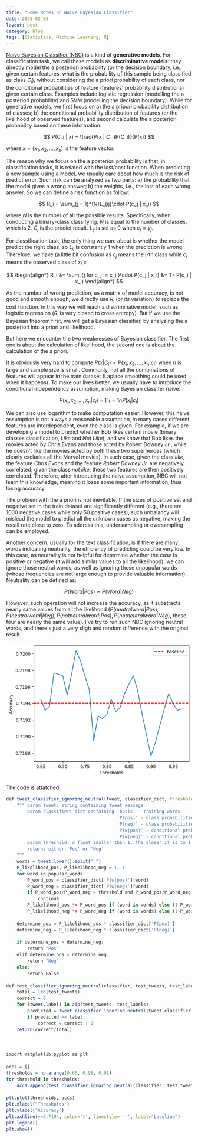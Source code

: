 ```yaml
---
title: "Some Notes on Naive Bayesian Classifier"
date: 2025-02-03
layout: post
category: blog
tags: [Statistics, Machine Learning, R]
---
```


[Naive Bayesian Classifier (NBC)](https://github.com/familyld/Machine_Learning/blob/master/07Bayes_classifier.md) is a kind of **generative models**. For classification task, we call these models as **discriminative models**: they directly model the a posteriori probability (or the decision boundary, i.e., given certain features, what is the probability of this sample being classified as class $C_i$), without considering the a priori probability of each class, nor the conditional probabilities of feature (features' probability distributions) given certain class. Examples include logistic regression (modelling the a posteriori probability) and SVM (modelling the decision boundary). While for generative models, we first focus on a) the a pripori probability distribution of classes; b) the conditional probability distribution of features (or the likelihood of observed features), and second calculate the a posteriori probability based on these information:

$$
P(C_i | x) = \frac{P(x | C_i)P(C_i)}{P(x)}
$$

where $x = (x_1, x_2, ..., x_n)$ is the feature vector.

The reason why we focus on the a posteriori probability is that, in classification tasks, it is related with the lost/cost function. When predicting a new sample using a model, we usually care about how much is the risk of predict error. Such risk can be analyzed as two parts: a) the probability that the model gives a wrong answer; b) the weights, i.e., the lost of each wrong answer. So we can define a risk function as follow:

$$
R_i = \sum_{j = 1}^{N}L_{ij}\cdot P(c_j | x_i)
$$

where $N$ is the number of all the possible results. Specifically, when conducting a binary-class classifying, $N$ is equal to the number of classes, which is $2$. $C_j$ is the predict result. $L_{ij}$ is set as 0 when $c_j = y_j$.

For classification task, the only thing we care about is whether the model predict the right class, so $L_{ij}$ is constantly $1$ when the prediction is wrong. Therefore, we have (a little bit confusion as $c_j$ means the j-th class while $c_i$ means the observed class of $x_i$ ):

$$
\begin{align*}
R_i &= \sum_{j for c_j != c_i }\cdot P(c_j | x_i)
&= 1 - P(c_i | x_i)
\end{align*}
$$

As the number of wrong prediction, as a matrix of model accuracy, is not good and smooth enough, we directly use $R_i$ (or its variation) to replace the cost function. In this way we will reach a discriminative model, such as logistic regression ($R_i$ is very closed to cross entropy). But if we use the Bayesian theorom first, we will get a Bayesian classifier, by analyzing the a posteriori into a priori and likelihood.

But here we encounter the two weaknesses of Bayesian classifier. The first one is about the calculation of likelihood, the second one is about the calculation of the a priori.

It is obviously very hard to compute $P(x | C_i) = P(x_i, x_2, ..., x_n | c_i)$ when $n$ is large and sample size is small. Commonly, not all the combinations of features will appear in the train dataset (Laplace smoothing could be used when it happens). To make our lives better, we usually have to introduce the conditional independency assumption, making Bayesian classifer naive:

$$
P(x_i, x_2, ..., x_n | c_i) = \prod{i = 1}{n}P(x_i | c_i)
$$

We can also use logarithm to make computation easier. However, this naive assumption is not always a reasonable assumption, in many cases different features are interdependent, even the class is given. For example, if we are developing a model to predict whether Bob likes certain movie (binary classes classification, *Like* and *Not Like*), and we know that Bob likes the movies acted by Chris Evans and those acted by Robert Downey Jr., while he doesn't like the movies acted by both these two superheroes (which clearly excludes all the Marvel movies). In such case, given the class *like*, the feature *Chris Evans* and the feature *Robert Downey Jr.* are negatively correlated; given the class *not like*, these two features are then positively correlated. Therefore, after introducing the naive assumption, NBC will not learn this knowledge, meaning it loses some important information, thus losing accuracy.

The problem with the a priori is not inevitable. If the sizes of positive set and negative set in the train dataset are significantly different (e.g., there are 1000 negative cases while only 50 positive cases), such unbalancy will mislead the model to predict all the unknown cases as negative, making the recall rate close to zero. To address this, undersampling or oversampling can be employed.

Another concern, usually for the text classification, is if there are many words indicating neutrality, the efficiency of predicting could be very low. In this case, as neutrality is not helpful for determine whether the case is positive or negative (it will add similar values to all the likelihood), we can ignore those neutral words, as well as ignoring those unpopular words (whose frequencies are not large enough to provide valuable information). Neutrality can be defined as:

$$
P(Word|Pos) \approx P(Word|Neg)
$$

However, such operation will not increase the accuracy, as it substracts nearly same values from all the likelihood ($P(neutral word | Pos), P(neutral word | Neg), P(not neutral word | Pos), P(not neutral word | Neg)$, these four are nearly the same value). I've try to run such NBC ignoring neutral words, and there's just a very sligh and random difference with the original result.

![alt text](/images/NBC_ignoring_neutral.png)

The code is attatched:

```R
def tweet_classifier_ignoring_neutral(tweet, classifier_dict, threshold = 0.85):
    """ param tweet: string containing tweet message
        param classifier: dict containing 'basis' - training words
                                          'P(pos)' - class probabilities
                                          'P(neg)' - class probabilities
                                          'P(w|pos)' - conditional probabilities
                                          'P(w|neg)' - conditional probabilities
        param threshold: a float smaller than 1. The closer it is to 1, the harder to determine a word as neutral
        return: either 'Pos' or 'Neg'
    """
    words = tweet.lower().split(" ")
    P_likelihood_pos, P_likelihood_neg = 1, 1
    for word in popular_words:
        P_word_pos = classifier_dict['P(w|pos)'][word]
        P_word_neg = classifier_dict['P(w|neg)'][word]
        if P_word_pos/P_word_neg > threshold and P_word_pos/P_word_neg < (1/threshold):
            continue
        P_likelihood_pos *= P_word_pos if (word in words) else (1-P_word_pos)
        P_likelihood_neg *= P_word_neg if (word in words) else (1-P_word_neg)
    
    determine_pos = P_likelihood_pos * classifier_dict['P(pos)']
    determine_neg = P_likelihood_neg * classifier_dict['P(neg)']

    if determine_pos > determine_neg:
        return "Pos"
    elif determine_pos < determine_neg:
        return "Neg"
    else:
        return False

def test_classifier_ignoring_neutral(classifier, test_tweets, test_labels, threshold):
    total = len(test_tweets)
    correct = 0
    for (tweet,label) in zip(test_tweets, test_labels):
        predicted = tweet_classifier_ignoring_neutral(tweet,classifier, threshold)
        if predicted == label:
            correct = correct + 1
    return(correct/total)



import matplotlib.pyplot as plt

accs = []
thresholds = np.arange(0.65, 0.98, 0.01)
for threshold in thresholds:
    accs.append(test_classifier_ignoring_neutral(classifier, test_tweets, final_test_labels, threshold))

plt.plot(thresholds, accs)
plt.xlabel("Thresholds")
plt.ylabel("Accuracy")
plt.axhline(y=0.7194, color='r', linestyle='--', label="baseline")
plt.legend()
plt.show()
```

